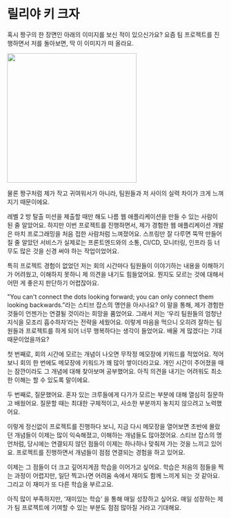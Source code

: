 # 릴리야 키 크자

혹시 짱구의 한 장면인 아래의 이미지를 보신 적이 있으신가요?
요즘 팀 프로젝트를 진행하면서 저를 돌아보면, 딱 이 이미지가 떠 올라요.

<img src="https://github.com/user-attachments/assets/5c7d5669-de97-41cc-813f-3db72317df42" width="300" height="300"/>

물론 짱구처럼 제가 작고 귀여워서가 아니라, 팀원들과 저 사이의 실력 차이가 크게 느껴지기 때문이에요.

레벨 2 방 탈출 미션을 제출할 때만 해도 나름 웹 애플리케이션을 만들 수 있는 사람이 된 줄 알았어요.
하지만 이번 프로젝트를 진행하면서, 제가 경험한 웹 애플리케이션 개발은 마치 프로그래밍을 처음 접한 사람처럼 느껴졌어요.
스프링만 잘 다루면 뚝딱 만들어질 줄 알았던 서비스가 실제로는 프론트엔드와의 소통, CI/CD, 모니터링, 인프라 등 너무도 많은 것을 신경 써야 하는 작업이었어요.

특히 프로젝트 경험이 없었던 저는 회의 시간마다 팀원들이 이야기하는 내용을 이해하기가 어려웠고, 이해하지 못하니 제 의견을 내기도 힘들었어요.
뭔지도 모르는 것에 대해서 어떤 게 좋은지 판단하기 어렵잖아요.

"You can't connect the dots looking forward; you can only connect them looking backwards.”라는 스티브 잡스의 명언을 아시나요?
이 말을 통해, 제가 경험한 것들이 언젠가는 연결될 것이라는 희망을 품었어요.
그래서 저는 ‘우리 팀원들의 엄청난 지식을 모조리 흡수하자’라는 전략을 세웠어요.
이렇게 마음을 먹으니 오히려 잘하는 팀원들과 프로젝트를 하게 되어 너무 행복하다는 생각이 들었어요.
배울 게 많겠다는 기대 때문이었을까요?

첫 번째로, 회의 시간에 모르는 개념이 나오면 무작정 메모장에 키워드를 적었어요.
적어 보니 회의 한 번에도 메모장에 키워드가 꽤 많이 쌓이더라고요.
개인 시간이 주어졌을 때는 잠깐이라도 그 개념에 대해 찾아보며 공부했어요.
아직 의견을 내기는 어려워도 최소한 이해는 할 수 있도록 말이에요.

두 번째로, 질문했어요.
혼자 있는 크루들에게 다가가 모르는 부분에 대해 열심히 질문하고 배웠어요.
질문할 때는 최대한 구체적이고, 사소한 부분까지 놓치지 않으려고 노력했어요.

이렇게 정신없이 프로젝트를 진행하다 보니, 지금 다시 메모장을 열어보면 초반에 몰랐던 개념들이 이제는 많이 익숙해졌고, 이해하는 개념들도 많아졌어요.
스티브 잡스의 명언처럼, 당시에는 연결되지 않던 점들이 이제는 하나하나 맞춰져 가는 것을 느끼고 있어요.
프로젝트를 진행하면서 개념들이 점점 연결되는 경험을 하고 있어요.

이제는 그 점들이 더 크고 깊어지게끔 학습을 이어가고 싶어요.
학습은 처음의 점들을 찍는 과정이 어렵지만, 일단 찍고나면 어려움 속에서 재미도 함께 느끼게 되는 것 같아요.
그리고 이 재미가 또 다른 학습을 부르고요.

아직 많이 부족하지만, ‘재미있는 학습’ 을 통해 매일 성장하고 싶어요.
매일 성장하는 제가 팀 프로젝트에 기여할 수 있는 부분도 점점 많아질 거라고 기대해요.
